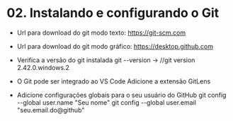 # 02. Instalando e configurando o Git

* Url para download do git modo texto:
https://git-scm.com


* Url para download do git modo gráfico:
https://desktop.github.com

* Verifica a versão do git instalada
git --version -> //git version 2.42.0.windows.2

* O Git pode ser integrado ao VS Code
Adicione a extensão GitLens

* Adicione configurações globais para o seu usuário do GitHub
git config --global user.name "Seu nome"
git config --global user.email "seu.email.do@github"
